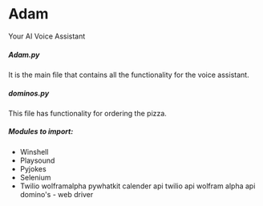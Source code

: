 # Adam
Your AI Voice Assistant

##### Adam.py 
It is the main file that contains all the functionality for the voice assistant.

##### dominos.py
This file has functionality for ordering the pizza.

##### Modules to import:
- Winshell
- Playsound
- Pyjokes
- Selenium
- Twilio
wolframalpha
pywhatkit
calender api
twilio api
wolfram alpha api
domino's - web driver

